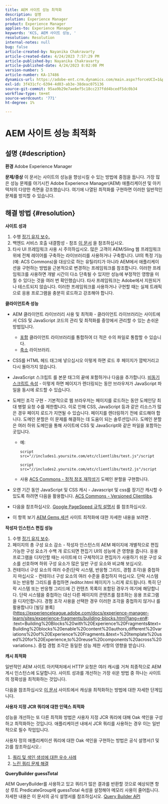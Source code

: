 ```yaml
---
title: AEM 사이트 성능 최적화
description: 설명
solution: Experience Manager
product: Experience Manager
applies-to: Experience Manager
keywords: 'KCS, AEM 사이트 성능, '
resolution: Resolution
internal-notes: null
bug: false
article-created-by: Nayanika Chakravarty
article-created-date: 4/24/2023 7:57:29 PM
article-published-by: Nayanika Chakravarty
article-published-date: 4/24/2023 8:02:08 PM
version-number: 5
article-number: KA-17486
dynamics-url: https://adobe-ent.crm.dynamics.com/main.aspx?forceUCI=1&pagetype=entityrecord&etn=knowledgearticle&id=cd56c33a-dae2-ed11-a7c7-6045bd006239
exl-id: 3f431cfc-6394-4d03-ab3e-38deac075136
source-git-commit: 95aa9b29e7ae6ef5c18cc237fdd4bcedf5dc0b34
workflow-type: tm+mt
source-wordcount: '771'
ht-degree: 1%

---
```


# AEM 사이트 성능 최적화

## 설명 {#description}

<b>환경</b>
Adobe Experience Manager


<b>문제/증상</b>
이 문서는 사이트의 성능을 향상시킬 수 있는 방법에 중점을 둡니다. 가장 많은 성능 문제를 야기시킨 Adobe Experience Manager(AEM) 애플리케이션 및 아키텍처의 다양한 측면을 강조했습니다. 여기에 나열된 최적화를 구현하면 이러한 일반적인 문제를 방지할 수 있습니다.


## 해결 방법 {#resolution}


<b>사이트 성과</b>

1. 수행 [정기 유지 보수.](https://experienceleague.adobe.com/docs/experience-manager-cloud-service/content/operations/maintenance.html?lang=ko)
2. 백엔드 서비스 호출 내결함성 - 참조 [이 문서](https://helpx.adobe.com/experience-manager/kb/backend-web-service-call-blocking-threads-AEM.html) 을 참조하십시오.
3. 타사 UI 프레임워크 사용 시 주의하십시오. 많은 고객이 AEM/Sling 웹 프레임워크 위에 전체 레이어를 구축하는 라이브러리를 사용하거나 구축합니다. UI의 특정 기능(예: ACS Commons)을 대상으로 하는 유틸리티가 아니라 AEM에서 애플리케이션을 구현하는 방법을 근본적으로 변경하는 프레임워크를 참조합니다. 이러한 프레임워크를 사용하면 개발 시간이 다소 단축될 수 있지만 성능에 부정적인 영향을 미칠 수 있다는 것을 여러 번 확인했습니다.
타사 프레임워크는 Adobe에서 지원되거나 테스트되지 않습니다. 이러한 프레임워크를 사용하거나 구현할 때는 실제 트래픽으로 응용 프로그램을 충분히 로드하고 강조해야 합니다.


<b>클라이언트측 성능</b>

- AEM 클라이언트 라이브러리 사용 및 최적화 - 클라이언트 라이브러리는 사이트에서 CSS 및 JavaScript 코드의 관리 및 최적화를 중앙에서 관리할 수 있는 손쉬운 방법입니다.

   - [포함](https://experienceleague.adobe.com/docs/experience-manager-release-information/aem-release-updates/previous-updates/aem-previous-versions.html) 클라이언트 라이브러리를 통합하여 더 적은 수의 파일로 통합할 수 있습니다.
   - [축소](https://experienceleague.adobe.com/docs/experience-manager-release-information/aem-release-updates/previous-updates/aem-previous-versions.html) 라이브러리.
- CSS를 HTML 헤드 태그에 넣으십시오 이렇게 하면 로드 후 페이지가 깜박거리고 다시 돌아가지 않습니다.
- JavaScript 스크립트 를 본문 태그의 끝에 포함하거나 다음을 추가합니다. [비동기 스크립트 속성](https://github.com/nateyolles/aem-clientlib-async) - 이렇게 하면 페이지가 렌더링되는 동안 브라우저가 JavaScript 파일을 동시에 로드할 수 있습니다.
- 도메인 조각 구현 - 기본적으로 웹 브라우저는 페이지를 로드하는 동안 도메인당 최대 병렬 요청 수를 제한합니다. 이로 인해 CSS, JavaScript 등과 같은 리소스가 많은 경우 페이지 로드가 지연될 수 있습니다. 페이지를 렌더링하기 전에 로드해야 합니다. 도메인 분할은 이 문제를 해결하는 데 도움이 되는 솔루션입니다. 도메인 분할은 여러 하위 도메인을 통해 사이트에 CSS 및 JavaScript와 같은 파일을 포함하는 곳입니다.

   - 예:

     ```
     script src="//includes1.yoursite.com/etc/clientlibs/test.js"/script
     ```



     ```
     script src="//includes2.yoursite.com/etc/clientlibs/test2.js"/script
     ```

   - 사용 [ACS Commons - 정적 참조 재작성기](https://adobe-consulting-services.github.io/acs-aem-commons/features/utils-and-apis/static-reference-rewriter/index.html) 도메인 분할을 구현합니다.
- 오랜 기간 동안 JavaScript 및 CSS 캐시 - Javascript 및 css를 장기간 캐시할 수 있도록 하려면 다음을 활용합니다. [ACS Commons - Versioned Clientlibs](https://adobe-consulting-services.github.io/acs-aem-commons/features/versioned-clientlibs/index.html).
- 다음을 참조하십시오. [Google PageSpeed 규칙 설명서](https://developers.google.com/speed/docs/insights/rules) 를 참조하십시오.
- 이 항목 보기 [AEM Gems 세션](https://experienceleague.adobe.com/#home) 사이트 최적화에 대한 자세한 내용을 보려면 .


<b>작성자 인스턴스 편집 성능</b>

1. 수행 [정기 유지 보수](https://experienceleague.adobe.com/docs/experience-manager-cloud-service/content/operations/maintenance.html?lang=ko).
2. 페이지의 총 구성 요소 감소 - 작성자 인스턴스의 AEM 페이지에 개별적으로 편집 가능한 구성 요소가 수백 개 로드되면 편집기 UI의 성능에 큰 영향을 줍니다. 응용 프로그램을 디자인할 때는 사이트에 더 구체적이고 편집자가 사용하기 쉬운 구성 요소를 선호하며 하위 구성 요소가 많은 일반 구성 요소와 비교해 보십시오.
3. 컨테이너 구성 요소의 여러 수준(단락 시스템, 반응형 그리드, 경험 조각)을 중첩하지 마십시오 - 컨테이너 구성 요소의 여러 수준을 중첩하지 마십시오. 단락 시스템 또는 반응형 그리드를 중첩하면 /editor.html 페이지가 느리게 로드됩니다. 특히 단락 시스템 또는 반응형 그리드에 긴 컨텐츠 목록이 포함된 경우가 여기에 해당합니다. 단락 시스템을 중첩하는 대신 다른 페이지의 콘텐츠를 참조하는 응용 프로그램을 디자인합니다. 경험 조각 사용을 선택한 경우 이러한 조각을 중첩하지 않거나 를 활용합니다 [빌딩 블록](https://experienceleague.adobe.com/docs/experience-manager-learn/sites/experience-fragments/building-blocks.html?lang=en#: :text=Building%20Blocks%20with%20Experience%20Fragments&amp;text=Building%20blocks%20enable%20content%20authors,different%20variations%20of%20Experience%20Fragments.&amp;text=%20template%20used%20for%20Experience,to%20reuse%20components%20across%20variations.). 중첩 경험 조각은 동일한 성능 제한 사항의 영향을 받습니다.


<b>캐시 최적화</b>

일반적인 AEM 사이트 아키텍처에서 HTTP 요청은 여러 캐시를 거쳐 최종적으로 AEM 게시 인스턴스에 도달합니다. 사이트 성과를 개선하는 가장 쉬운 방법 중 하나는 사이트의 정확성을 최적화하는 것입니다.

다음을 참조하십시오 [이 문서](https://experienceleague.adobe.com/docs/experience-cloud-kcs/kbarticles/KA-17461.html?lang=en) 사이트에서 캐싱을 최적화하는 방법에 대한 자세한 단계입니다.

<b>사용자 지정 JCR 쿼리에 대한 인덱스 최적화</b>

성능을 개선하는 또 다른 최적화 방법은 사용자 지정 JCR 쿼리에 대해 Oak 색인을 구성하고 최적화하는 것입니다. 애플리케이션 내에서 JCR 쿼리를 사용하는 경우 이는 일반적으로 필수 작업입니다.

사용자 정의 애플리케이션 쿼리에 대한 Oak 색인을 구현하는 방법은 공식 설명서(1 및 2)를 참조하십시오.:

1. [쿼리 및 색인 생성에 대한 우수 사례](https://experienceleague.adobe.com/docs/experience-manager-65/deploying/practices/best-practices-for-queries-and-indexing.html?lang=en)
2. [느린 쿼리 문제 해결](https://experienceleague.adobe.com/docs/experience-manager-65/developing/bestpractices/troubleshooting-slow-queries.html?lang=en)


<b>QueryBuilder guessTotal</b>

AEM QueryBuilder를 사용하고 있고 쿼리가 많은 결과를 반환할 것으로 예상되면 항상 루트 PredicateGroup에 guessTotal 속성을 설정해야 메모리 사용이 줄어듭니다. 자세한 내용은 이 문서의 공식 설명서를 참조하십시오. [Query Builder API](https://experienceleague.adobe.com/docs/experience-manager-65/developing/platform/query-builder/querybuilder-api.html?lang=en#using-p-guesstotal-to-return-the-results)
